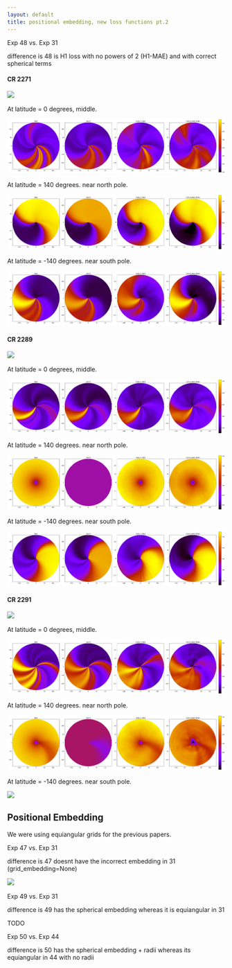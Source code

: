 ```yaml
---
layout: default
title: positional embedding, new loss functions pt.2
---
```


Exp 48 vs. Exp 31

difference is 48 is H1 loss with no powers of 2 (H1-MAE) and with correct spherical terms

#### CR 2271

<img src="resources/week_34/exp_48/h1mae-cr2271.gif">

At latitude = 0 degrees, middle.

<img src="resources/week_34/exp_48/h1mae-cr2271-55.png">


At latitude = 140 degrees. near north pole.

<img src="resources/week_34/exp_48/h1mae-cr2271-10.png">


At latitude = -140 degrees. near south pole.

<img src="resources/week_34/exp_48/h1mae-cr2271-100.png">

#### CR 2289

<img src="resources/week_34/exp_48/h1mae-cr2289.gif">

At latitude = 0 degrees, middle.

<img src="resources/week_34/exp_48/h1mae-cr2289-55.png">


At latitude = 140 degrees. near north pole.

<img src="resources/week_34/exp_48/h1mae-cr2289-10.png">


At latitude = -140 degrees. near south pole.

<img src="resources/week_34/exp_48/h1mae-cr2289-100.png">

#### CR 2291

<img src="resources/week_34/exp_48/h1mae-cr2291.gif">

At latitude = 0 degrees, middle.

<img src="resources/week_34/exp_48/h1mae-cr2291-55.png">


At latitude = 140 degrees. near north pole.

<img src="resources/week_34/exp_48/h1mae-cr2291-10.png">


At latitude = -140 degrees. near south pole.

<img src="resources/week_34/cr2291-100.png">

## Positional Embedding

We were using equiangular grids for the previous papers.

Exp 47 vs. Exp 31

difference is 47 doesnt have the incorrect embedding in 31 (grid_embedding=None)

<img src="resources/week_34/exp_47//cr2289.gif">

Exp 49 vs. Exp 31

difference is 49 has the spherical embedding whereas it is equiangular in 31

TODO

Exp 50 vs. Exp 44

difference is 50 has the spherical embedding + radii whereas its equiangular in 44 with no radii